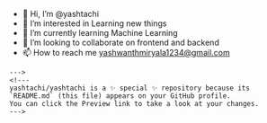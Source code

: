 - 👋 Hi, I’m @yashtachi
- 👀 I’m interested in Learning new things
- 🌱 I’m currently learning Machine Learning
- 💞️ I’m looking to collaborate on frontend and backend
- 📫 How to reach me yashwanthmiryala1234@gmail.com
 

```
--->
<!---
yashtachi/yashtachi is a ✨ special ✨ repository because its `README.md` (this file) appears on your GitHub profile.
You can click the Preview link to take a look at your changes.
--->
